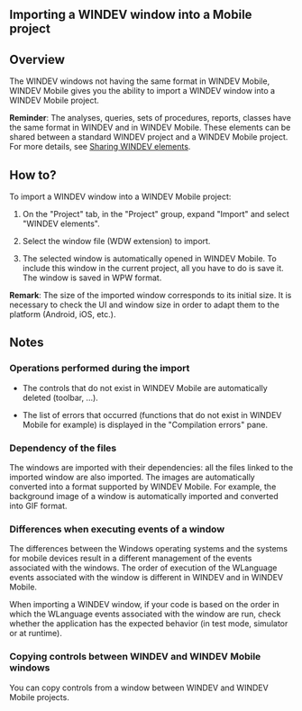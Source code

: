 


## Importing a WINDEV window into a Mobile project
			



<a name="NOTE1"></a>
<a name="NOTE1_1"></a>


## Overview
<a name="overview_ELTTEXTE000121"></a>
The WINDEV windows not having the same format in WINDEV Mobile, WINDEV Mobile gives you the ability to import a WINDEV window into a WINDEV Mobile project.

**Reminder**: The analyses, queries, sets of procedures, reports, classes have the same format in WINDEV and in WINDEV Mobile. These elements can be shared between a standard WINDEV project and a WINDEV Mobile project. For more details, see [Sharing WINDEV elements](../WDLang3/3023045.md).

<a name="NOTE2"></a>
<a name="NOTE2_1"></a>


## How to?
<a name="how_ELTTEXTE000145"></a>
To import a WINDEV window into a WINDEV Mobile project:

1. On the "Project" tab, in the "Project" group, expand "Import" and select "WINDEV elements".

2. Select the window file (WDW extension) to import.

3. The selected window is automatically opened in WINDEV Mobile. To include this window in the current project, all you have to do is save it. The window is saved in WPW format.




**Remark**: The size of the imported window corresponds to its initial size. It is necessary to check the UI and window size in order to adapt them to the platform (Android, iOS, etc.).

<a name="NOTE3"></a>
<a name="NOTE3_1"></a>


## Notes
<a name="notes_ELTTEXTE000169"></a>


### Operations performed during the import
<a name="operations_performed_during_the_import_ELTPARAGRAPHE000048"></a>

- The controls that do not exist in WINDEV Mobile are automatically deleted (toolbar, ...).

- The list of errors that occurred (functions that do not exist in WINDEV Mobile for example) is displayed in the "Compilation errors" pane.



<a name="NOTE3_2"></a>


### Dependency of the files
<a name="dependency_the_files_ELTPARAGRAPHE000056"></a>

The windows are imported with their dependencies: all the files linked to the imported window are also imported. The images are automatically converted into a format supported by WINDEV Mobile. For example, the background image of a window is automatically imported and converted into GIF format.
<a name="NOTE3_3"></a>


### Differences when executing events of a window
<a name="differences_when_executing_events_window_ELTPARAGRAPHE000063"></a>

The differences between the Windows operating systems and the systems for mobile devices result in a different management of the events associated with the windows. The order of execution of the WLanguage events associated with the window is different in WINDEV and in WINDEV Mobile.

When importing a WINDEV window, if your code is based on the order in which the WLanguage events associated with the window are run, check whether the application has the expected behavior (in test mode, simulator or at runtime).
<a name="NOTE3_4"></a>


### Copying controls between WINDEV and WINDEV Mobile windows
<a name="copying_controls_between_windev_and_windev_mobile_windows_ELTPARAGRAPHE000072"></a>

You can copy controls from a window between WINDEV and WINDEV Mobile projects.


